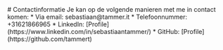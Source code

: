 <a name="Contact"/>
# Contactinformatie
Je kan op de volgende manieren met me in contact komen:
* Via email: sebastiaan@tammer.it
* Telefoonnummer: +31621866965
* LinkedIn: [Profile](https://www.linkedin.com/in/sebastiaantammer/)
* GitHub: [Profile](https://github.com/tammert)
